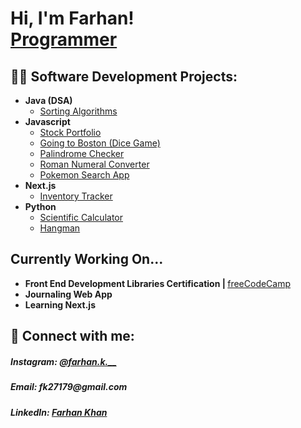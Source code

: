 <h1>Hi, I'm Farhan! <br/><a href="https://github.com/farh4nk">Programmer</a>

<h2>👨‍💻 Software Development Projects:</h2>

- <b>Java (DSA)</b>
  - <a href="https://github.com/farh4nk/Sorting-Algos">Sorting Algorithms</a>
- <b>Javascript</b>
  - <a href="https://github.com/farh4nk/Stock-Portfolio">Stock Portfolio</a>
  - <a href="https://github.com/farh4nk/Going-to-Boston">Going to Boston (Dice Game)</a>
  - <a href="https://github.com/farh4nk/Palindrome-Checker">Palindrome Checker</a>
  - <a href="https://github.com/farh4nk/Roman-Numeral-Converter">Roman Numeral Converter</a>
  - <a href="https://github.com/farh4nk/Pokemon-Search">Pokemon Search App</a>
- <b>Next.js</b>
  - <a href="https://github.com/farh4nk/Inventory-Tracker">Inventory Tracker</a>
- <b>Python</b>
  - <a href="https://github.com/farh4nk/Scientific-Calculator">Scientific Calculator</a>
  - <a href="https://github.com/farh4nk/Hangman">Hangman</a>


<h2>Currently Working On...</h2>
<ul>
<li><b>Front End Development Libraries Certification |  </b><a href="https://www.freecodecamp.org/learn/front-end-development-libraries/">freeCodeCamp</a></li>
<li><b>Journaling Web App</li>
<li><b>Learning Next.js</li>
</ul>

<h2> 🤳 Connect with me:</h2>
<h5>Instagram: <a href="https://www.instagram.com/farhan.k.__/ ">@farhan.k.__</a></h5>
<h5>Email: fk27179@gmail.com</h5>
<h5>LinkedIn: <a href="https://www.linkedin.com/in/farhan-khan-b55b82313?utm_source=share&utm_campaign=share_via&utm_content=profile&utm_medium=ios_app">Farhan Khan</a></h5>

<!--


Here are some ideas to get you started:

- 🔭 I’m currently working on ...
- 🌱 I’m currently learning ...
- 👯 I’m looking to collaborate on ...
- 🤔 I’m looking for help with ...
- 💬 Ask me about ...
- 📫 How to reach me: ...
- 😄 Pronouns: ...
- ⚡ Fun fact: ...
-->
